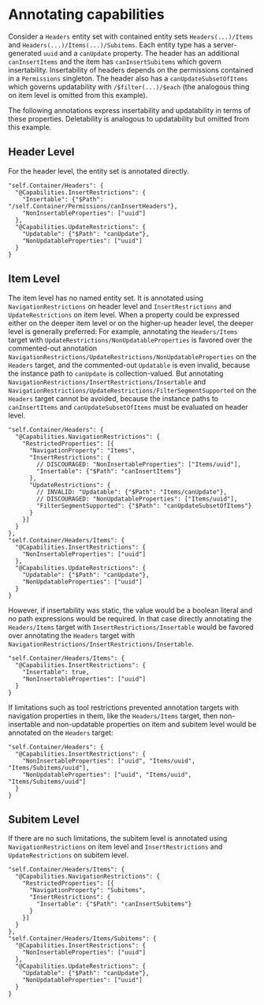 # Annotating capabilities

Consider a `Headers` entity set with contained entity sets `Headers(...)/Items` and `Headers(...)/Items(...)/Subitems`. Each entity type has a server-generated `uuid` and a `canUpdate` property. The header has an additional `canInsertItems` and the item has `canInsertSubitems` which govern insertability. Insertability of headers depends on the permissions contained in a `Permissions` singleton. The header also has a `canUpdateSubsetOfItems` which governs updatability with `/$filter(...)/$each` (the analogous thing on item level is omitted from this example).

The following annotations express insertability and updatability in terms of these properties. Deletability is analogous to updatability but omitted from this example.

## Header Level

For the header level, the entity set is annotated directly.

```jsonc
"self.Container/Headers": {
  "@Capabilities.InsertRestrictions": {
    "Insertable": {"$Path": "/self.Container/Permissions/canInsertHeaders"},
    "NonInsertableProperties": ["uuid"]
  },
  "@Capabilities.UpdateRestrictions": {
    "Updatable": {"$Path": "canUpdate"},
    "NonUpdatableProperties": ["uuid"]
  }
}
```

## Item Level

The item level has no named entity set. It is annotated using `NavigationRestrictions` on header level and `InsertRestrictions` and `UpdateRestrictions` on item level. When a property could be expressed either on the deeper item level or on the higher-up header level, the deeper level is generally preferred: For example, annotating the `Headers/Items` target with `UpdateRestrictions/NonUpdatableProperties` is favored over the commented-out annotation `NavigationRestrictions/UpdateRestrictions/NonUpdatableProperties` on the `Headers` target, and the commented-out `Updatable` is even invalid, because the instance path to `canUpdate` is collection-valued. But annotating `NavigationRestrictions/InsertRestrictions/Insertable` and `NavigationRestrictions/UpdateRestrictions/FilterSegmentSupported` on the `Headers` target cannot be avoided, because the instance paths to `canInsertItems` and `canUpdateSubsetOfItems` must be evaluated on header level.

```jsonc
"self.Container/Headers": {
  "@Capabilities.NavigationRestrictions": {
    "RestrictedProperties": [{
      "NavigationProperty": "Items",
      "InsertRestrictions": {
        // DISCOURAGED: "NonInsertableProperties": ["Items/uuid"],
        "Insertable": {"$Path": "canInsertItems"}
      },
      "UpdateRestrictions": {
        // INVALID: "Updatable": {"$Path": "Items/canUpdate"},
        // DISCOURAGED: "NonUpdatableProperties": ["Items/uuid"],
        "FilterSegmentSupported": {"$Path": "canUpdateSubsetOfItems"}
      }
    }]
  }
},
"self.Container/Headers/Items": {
  "@Capabilities.InsertRestrictions": {
    "NonInsertableProperties": ["uuid"]
  },
  "@Capabilities.UpdateRestrictions": {
    "Updatable": {"$Path": "canUpdate"},
    "NonUpdatableProperties": ["uuid"]
  }
}
```

However, if insertability was static, the value would be a boolean literal and no path expressions would be required. In that case directly annotating the `Headers/Items` target with `InsertRestrictions/Insertable` would be favored over annotating the `Headers` target with `NavigationRestrictions/InsertRestrictions/Insertable`.

```jsonc
"self.Container/Headers/Items": {
  "@Capabilities.InsertRestrictions": {
    "Insertable": true,
    "NonInsertableProperties": ["uuid"]
  }
}
```

If limitations such as tool restrictions prevented annotation targets with navigation properties in them, like the `Headers/Items` target, then non-insertable and non-updatable properties on item and subitem level would be annotated on the `Headers` target:

```jsonc
"self.Container/Headers": {
  "@Capabilities.InsertRestrictions": {
    "NonInsertableProperties": ["uuid", "Items/uuid", "Items/Subitems/uuid"],
    "NonUpdatableProperties": ["uuid", "Items/uuid", "Items/Subitems/uuid"]
  }
}
```

## Subitem Level

If there are no such limitations, the subitem level is annotated using `NavigationRestrictions` on item level and `InsertRestrictions` and `UpdateRestrictions` on subitem level.

```jsonc
"self.Container/Headers/Items": {
  "@Capabilities.NavigationRestrictions": {
    "RestrictedProperties": [{
      "NavigationProperty": "Subitems",
      "InsertRestrictions": {
        "Insertable": {"$Path": "canInsertSubitems"}
      }
    }]
  }
},
"self.Container/Headers/Items/Subitems": {
  "@Capabilities.InsertRestrictions": {
    "NonInsertableProperties": ["uuid"]
  },
  "@Capabilities.UpdateRestrictions": {
    "Updatable": {"$Path": "canUpdate"},
    "NonUpdatableProperties": ["uuid"]
  }
}
```
